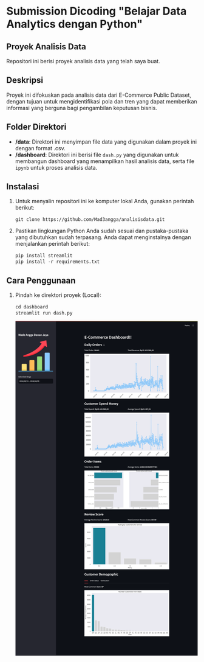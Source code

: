 # Submission Dicoding "Belajar Data Analytics dengan Python"

## Proyek Analisis Data

Repositori ini berisi proyek analisis data yang telah saya buat.

## Deskripsi

Proyek ini difokuskan pada analisis data dari E-Commerce Public Dataset, dengan tujuan untuk mengidentifikasi pola dan tren yang dapat memberikan informasi yang berguna bagi pengambilan keputusan bisnis.

## Folder Direktori

- **/data**: Direktori ini menyimpan file data yang digunakan dalam proyek ini dengan format .csv.
- **/dashboard**: Direktori ini berisi file `dash.py` yang digunakan untuk membangun dashboard yang menampilkan hasil analisis data, serta file `ipynb` untuk proses analisis data.

## Instalasi

1. Untuk menyalin repositori ini ke komputer lokal Anda, gunakan perintah berikut:

   ```shell
   git clone https://github.com/Mad3angga/analisisdata.git
   ```

2. Pastikan lingkungan Python Anda sudah sesuai dan pustaka-pustaka yang dibutuhkan sudah terpasang. Anda dapat menginstalnya dengan menjalankan perintah berikut:

   ```shell
   pip install streamlit
   pip install -r requirements.txt
   ```

## Cara Penggunaan

1. Pindah ke direktori proyek (Local):

   ```shell
   cd dashboard
   streamlit run dash.py
   ```
   
   <img src="./data/whole page.png"></img>
